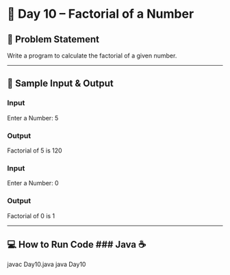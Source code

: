 # 🔢 Day 10 – Factorial of a Number  

## 🎯 Problem Statement  
Write a program to calculate the factorial of a given number.  

---

## 📝 Sample Input & Output  

### Input  
Enter a Number: 5  
### Output  
Factorial of 5 is 120  

### Input  
Enter a Number: 0  
### Output  
Factorial of 0 is 1  

---

## 💻 How to Run Code ### Java ☕
javac Day10.java
java Day10
